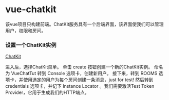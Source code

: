 # vue-chatkit

该vue项目只构建前端。ChatKit服务具有一个后端界面，该界面使我们可以管理用户，权限和房间。

### 设置一个ChatKit实例

[ChatKit](https://pusher.com/chatkit)

进入后，选择ChatKit菜单。
单击 create 按钮创建一个新的ChatKit实例。 命名为 VueChatTut
转到 Console 选项卡，创建新用户。
接下来，转到 ROOMS 选项卡，并使用选定的用户为每个房间创建一条消息，just for test!
然后转到 credentials 选项卡，并记下 Instance Locator 。我们需要激活Test Token Provider，它用于生成我们的HTTP端点。